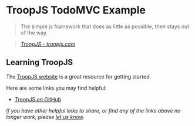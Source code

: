 # TroopJS TodoMVC Example

> The simple js framework that does as little as possible, then stays out of the way.

> _[TroopJS - troopjs.com](http://troopjs.com)_


## Learning TroopJS

The [TroopJS website](http://troopjs.com) is a great resource for getting started.

Here are some links you may find helpful:

* [TroopJS on GitHub](https://github.com/troopjs)

_If you have other helpful links to share, or find any of the links above no longer work, please [let us know](https://github.com/addyosmani/todomvc/issues)._

